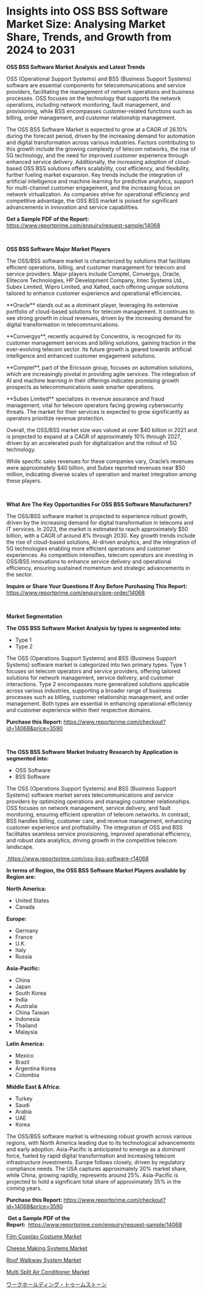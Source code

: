 <p><h1>Insights into OSS BSS Software Market Size: Analysing Market Share, Trends, and Growth from 2024 to 2031</h1></p><p><strong>OSS BSS Software Market Analysis and Latest Trends</strong></p>
<p><p>OSS (Operational Support Systems) and BSS (Business Support Systems) software are essential components for telecommunications and service providers, facilitating the management of network operations and business processes. OSS focuses on the technology that supports the network operations, including network monitoring, fault management, and provisioning, while BSS encompasses customer-related functions such as billing, order management, and customer relationship management.</p><p>The OSS BSS Software Market is expected to grow at a CAGR of 26.10% during the forecast period, driven by the increasing demand for automation and digital transformation across various industries. Factors contributing to this growth include the growing complexity of telecom networks, the rise of 5G technology, and the need for improved customer experience through enhanced service delivery. Additionally, the increasing adoption of cloud-based OSS BSS solutions offers scalability, cost efficiency, and flexibility, further fueling market expansion. Key trends include the integration of artificial intelligence and machine learning for predictive analytics, support for multi-channel customer engagement, and the increasing focus on network virtualization. As companies strive for operational efficiency and competitive advantage, the OSS BSS market is poised for significant advancements in innovation and service capabilities.</p></p>
<p><strong>Get a Sample PDF of the Report:&nbsp;</strong> <a href="https://www.reportprime.com/enquiry/request-sample/14068">https://www.reportprime.com/enquiry/request-sample/14068</a></p>
<p>&nbsp;</p>
<p><strong>OSS BSS Software Major Market Players</strong></p>
<p><p>The OSS/BSS software market is characterized by solutions that facilitate efficient operations, billing, and customer management for telecom and service providers. Major players include Comptel, Convergys, Oracle, Elitecore Technologies, HP Development Company, Intec Systems Ltd., Subex Limited, Wipro Limited, and Xalted, each offering unique solutions tailored to enhance customer experience and operational efficiencies.</p><p>**Oracle** stands out as a dominant player, leveraging its extensive portfolio of cloud-based solutions for telecom management. It continues to see strong growth in cloud revenues, driven by the increasing demand for digital transformation in telecommunications.</p><p>**Convergys**, recently acquired by Concentrix, is recognized for its customer management services and billing solutions, gaining traction in the ever-evolving telecom sector. Its future growth is geared towards artificial intelligence and enhanced customer engagement solutions.</p><p>**Comptel**, part of the Ericsson group, focuses on automation solutions, which are increasingly pivotal in providing agile services. The integration of AI and machine learning in their offerings indicates promising growth prospects as telecommunications seek smarter operations.</p><p>**Subex Limited** specializes in revenue assurance and fraud management, vital for telecom operators facing growing cybersecurity threats. The market for their services is expected to grow significantly as operators prioritize revenue protection.</p><p>Overall, the OSS/BSS market size was valued at over $40 billion in 2021 and is projected to expand at a CAGR of approximately 10% through 2027, driven by an accelerated push for digitalization and the rollout of 5G technology.</p><p>While specific sales revenues for these companies vary, Oracle’s revenues were approximately $40 billion, and Subex reported revenues near $50 million, indicating diverse scales of operation and market integration among these players.</p></p>
<p>&nbsp;</p>
<p><strong>What Are The Key Opportunities For OSS BSS Software Manufacturers?</strong></p>
<p><p>The OSS/BSS software market is projected to experience robust growth, driven by the increasing demand for digital transformation in telecoms and IT services. In 2023, the market is estimated to reach approximately $50 billion, with a CAGR of around 8% through 2030. Key growth trends include the rise of cloud-based solutions, AI-driven analytics, and the integration of 5G technologies enabling more efficient operations and customer experiences. As competition intensifies, telecom operators are investing in OSS/BSS innovations to enhance service delivery and operational efficiency, ensuring sustained momentum and strategic advancements in the sector.</p></p>
<p><strong>Inquire or Share Your Questions If Any Before Purchasing This Report:</strong> <a href="https://www.reportprime.com/enquiry/pre-order/14068">https://www.reportprime.com/enquiry/pre-order/14068</a></p>
<p>&nbsp;</p>
<p><strong>Market Segmentation</strong></p>
<p><strong>The OSS BSS Software Market Analysis by types is segmented into:</strong></p>
<p><ul><li>Type 1</li><li>Type 2</li></ul></p>
<p><p>The OSS (Operations Support Systems) and BSS (Business Support Systems) software market is categorized into two primary types. Type 1 focuses on telecom operators and service providers, offering tailored solutions for network management, service delivery, and customer interactions. Type 2 encompasses more generalized solutions applicable across various industries, supporting a broader range of business processes such as billing, customer relationship management, and order management. Both types are essential in enhancing operational efficiency and customer experience within their respective domains.</p></p>
<p><strong>Purchase this Report:&nbsp;</strong><a href="https://www.reportprime.com/checkout?id=14068&price=3590">https://www.reportprime.com/checkout?id=14068&price=3590</a></p>
<p>&nbsp;</p>
<p><strong>The OSS BSS Software Market Industry Research by Application is segmented into:</strong></p>
<p><ul><li>OSS Software</li><li>BSS Software</li></ul></p>
<p><p>The OSS (Operations Support Systems) and BSS (Business Support Systems) software market serves telecommunications and service providers by optimizing operations and managing customer relationships. OSS focuses on network management, service delivery, and fault monitoring, ensuring efficient operation of telecom networks. In contrast, BSS handles billing, customer care, and revenue management, enhancing customer experience and profitability. The integration of OSS and BSS facilitates seamless service provisioning, improved operational efficiency, and robust data analytics, driving growth in the competitive telecom landscape.</p></p>
<p><a href="https://www.reportprime.com/oss-bss-software-r14068">&nbsp;https://www.reportprime.com/oss-bss-software-r14068</a></p>
<p><strong>In terms of Region, the OSS BSS Software Market Players available by Region are:</strong></p>
<p>
    <p> <strong> North America: </strong>
        <ul>
            <li>United States</li>
            <li>Canada</li>
        </ul>
        </p> 
    <p> <strong> Europe: </strong>
        <ul>
            <li>Germany</li>
            <li>France</li>
            <li>U.K.</li>
            <li>Italy</li>
            <li>Russia</li>
        </ul>
        </p> 
    <p> <strong> Asia-Pacific: </strong>
        <ul>
            <li>China</li>
            <li>Japan</li>
            <li>South Korea</li>
            <li>India</li>
            <li>Australia</li>
            <li>China Taiwan</li>
            <li>Indonesia</li>
            <li>Thailand</li>
            <li>Malaysia</li>
        </ul>
        </p> 
    <p> <strong> Latin America: </strong>
        <ul>
            <li>Mexico</li>
            <li>Brazil</li>
            <li>Argentina Korea</li>
            <li>Colombia</li>
        </ul>
        </p> 
    <p> <strong> Middle East & Africa: </strong>
        <ul>
            <li>Turkey</li>
            <li>Saudi</li>
            <li>Arabia</li>
            <li>UAE</li>
            <li>Korea</li>
        </ul>
    </p>
    </p>
<p><p>The OSS/BSS software market is witnessing robust growth across various regions, with North America leading due to its technological advancements and early adoption. Asia-Pacific is anticipated to emerge as a dominant force, fueled by rapid digital transformation and increasing telecom infrastructure investments. Europe follows closely, driven by regulatory compliance needs. The USA captures approximately 30% market share, while China, growing rapidly, represents around 25%. Asia-Pacific is projected to hold a significant total share of approximately 35% in the coming years.</p></p>
<p><strong>Purchase this Report: </strong><a href="https://www.reportprime.com/checkout?id=14068&price=3590">https://www.reportprime.com/checkout?id=14068&price=3590</a></p>
<p>&nbsp;<strong>Get a Sample PDF of the Report:&nbsp;&nbsp;</strong><a href="https://www.reportprime.com/enquiry/request-sample/14068">https://www.reportprime.com/enquiry/request-sample/14068</a></p>
<p><strong></strong></p>
<p><p><a href="https://medium.com/@ruth.murray9056/the-film-cosplay-costume-market-has-witnessed-significant-growth-in-recent-years-and-this-trend-0d48bf7818f2">Film Cosplay Costume Market</a></p><p><a href="https://medium.com/@victoria.lyman98067/the-cheese-making-systems-industry-analysis-report-offers-a-comprehensive-and-current-examination-d00f4eb94391">Cheese Making Systems Market</a></p><p><a href="https://www.linkedin.com/pulse/exploring-roof-walkway-system-market-dynamics-global-trends-gi0re?trackingId=1IRGLJ2FRGGdmYzFgVx3rQ%3D%3D">Roof Walkway System Market</a></p><p><a href="https://www.linkedin.com/pulse/multi-split-air-conditioner-industry-forecast-market-shifts-7j5de?trackingId=CpIccV7wT6el26et7iWI%2FQ%3D%3D">Multi Split Air Conditioner Market</a></p><p><a href="https://medium.com/@sheilabruen2023/workholding-tombstone-market-%E3%81%AE%E3%82%B0%E3%83%AD%E3%83%BC%E3%83%90%E3%83%AB%E5%B8%82%E5%A0%B4%E6%A6%82%E8%A6%81%E3%81%AF-%E4%B8%96%E7%95%8C%E3%81%8A%E3%82%88%E3%81%B3%E4%B8%BB%E8%A6%81%E5%B8%82%E5%A0%B4%E3%81%AB%E3%81%8A%E3%81%91%E3%82%8B%E6%A5%AD%E7%95%8C%E3%81%AB%E5%BD%B1%E9%9F%BF%E3%82%92%E4%B8%8E%E3%81%88%E3%82%8B%E4%B8%BB%E8%A6%81%E3%81%AA%E3%83%88%E3%83%AC%E3%83%B3%E3%83%89%E3%81%AB%E3%81%A4%E3%81%84%E3%81%A6-%E7%8B%AC%E8%87%AA%E3%81%AE%E8%A6%96%E7%82%B9%E3%82%92%E6%8F%90%E4%BE%9B%E3%81%97%E3%81%BE%E3%81%99-e13161068cb3">ワークホールディング・トゥームストーン</a></p></p>